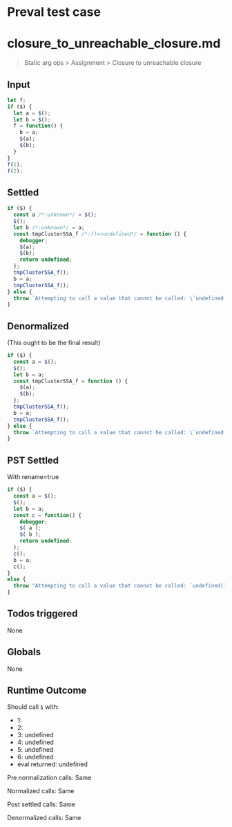# Preval test case

# closure_to_unreachable_closure.md

> Static arg ops > Assignment > Closure to unreachable closure
>
>

## Input

`````js filename=intro
let f; 
if ($) {
  let a = $();
  let b = $(); 
  f = function() {
    b = a;
    $(a);
    $(b);
  }
}
f(1);
f(2);
`````


## Settled


`````js filename=intro
if ($) {
  const a /*:unknown*/ = $();
  $();
  let b /*:unknown*/ = a;
  const tmpClusterSSA_f /*:()=>undefined*/ = function () {
    debugger;
    $(a);
    $(b);
    return undefined;
  };
  tmpClusterSSA_f();
  b = a;
  tmpClusterSSA_f();
} else {
  throw `Attempting to call a value that cannot be called: \`undefined(1);\``;
}
`````


## Denormalized
(This ought to be the final result)

`````js filename=intro
if ($) {
  const a = $();
  $();
  let b = a;
  const tmpClusterSSA_f = function () {
    $(a);
    $(b);
  };
  tmpClusterSSA_f();
  b = a;
  tmpClusterSSA_f();
} else {
  throw `Attempting to call a value that cannot be called: \`undefined(1);\``;
}
`````


## PST Settled
With rename=true

`````js filename=intro
if ($) {
  const a = $();
  $();
  let b = a;
  const c = function() {
    debugger;
    $( a );
    $( b );
    return undefined;
  };
  c();
  b = a;
  c();
}
else {
  throw "Attempting to call a value that cannot be called: `undefined(1);`";
}
`````


## Todos triggered


None


## Globals


None


## Runtime Outcome


Should call `$` with:
 - 1: 
 - 2: 
 - 3: undefined
 - 4: undefined
 - 5: undefined
 - 6: undefined
 - eval returned: undefined

Pre normalization calls: Same

Normalized calls: Same

Post settled calls: Same

Denormalized calls: Same
